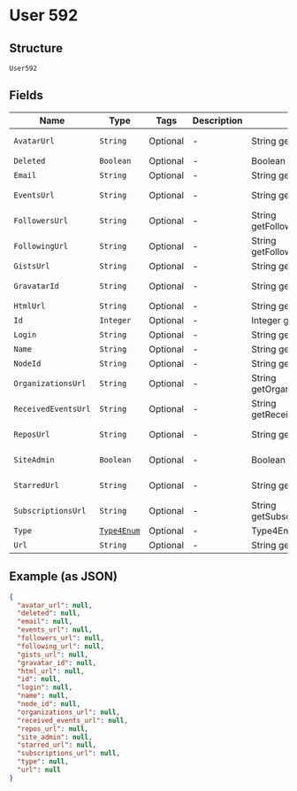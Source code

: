 
# User 592

## Structure

`User592`

## Fields

| Name | Type | Tags | Description | Getter | Setter |
|  --- | --- | --- | --- | --- | --- |
| `AvatarUrl` | `String` | Optional | - | String getAvatarUrl() | setAvatarUrl(String avatarUrl) |
| `Deleted` | `Boolean` | Optional | - | Boolean getDeleted() | setDeleted(Boolean deleted) |
| `Email` | `String` | Optional | - | String getEmail() | setEmail(String email) |
| `EventsUrl` | `String` | Optional | - | String getEventsUrl() | setEventsUrl(String eventsUrl) |
| `FollowersUrl` | `String` | Optional | - | String getFollowersUrl() | setFollowersUrl(String followersUrl) |
| `FollowingUrl` | `String` | Optional | - | String getFollowingUrl() | setFollowingUrl(String followingUrl) |
| `GistsUrl` | `String` | Optional | - | String getGistsUrl() | setGistsUrl(String gistsUrl) |
| `GravatarId` | `String` | Optional | - | String getGravatarId() | setGravatarId(String gravatarId) |
| `HtmlUrl` | `String` | Optional | - | String getHtmlUrl() | setHtmlUrl(String htmlUrl) |
| `Id` | `Integer` | Optional | - | Integer getId() | setId(Integer id) |
| `Login` | `String` | Optional | - | String getLogin() | setLogin(String login) |
| `Name` | `String` | Optional | - | String getName() | setName(String name) |
| `NodeId` | `String` | Optional | - | String getNodeId() | setNodeId(String nodeId) |
| `OrganizationsUrl` | `String` | Optional | - | String getOrganizationsUrl() | setOrganizationsUrl(String organizationsUrl) |
| `ReceivedEventsUrl` | `String` | Optional | - | String getReceivedEventsUrl() | setReceivedEventsUrl(String receivedEventsUrl) |
| `ReposUrl` | `String` | Optional | - | String getReposUrl() | setReposUrl(String reposUrl) |
| `SiteAdmin` | `Boolean` | Optional | - | Boolean getSiteAdmin() | setSiteAdmin(Boolean siteAdmin) |
| `StarredUrl` | `String` | Optional | - | String getStarredUrl() | setStarredUrl(String starredUrl) |
| `SubscriptionsUrl` | `String` | Optional | - | String getSubscriptionsUrl() | setSubscriptionsUrl(String subscriptionsUrl) |
| `Type` | [`Type4Enum`](../../doc/models/type-4-enum.md) | Optional | - | Type4Enum getType() | setType(Type4Enum type) |
| `Url` | `String` | Optional | - | String getUrl() | setUrl(String url) |

## Example (as JSON)

```json
{
  "avatar_url": null,
  "deleted": null,
  "email": null,
  "events_url": null,
  "followers_url": null,
  "following_url": null,
  "gists_url": null,
  "gravatar_id": null,
  "html_url": null,
  "id": null,
  "login": null,
  "name": null,
  "node_id": null,
  "organizations_url": null,
  "received_events_url": null,
  "repos_url": null,
  "site_admin": null,
  "starred_url": null,
  "subscriptions_url": null,
  "type": null,
  "url": null
}
```

